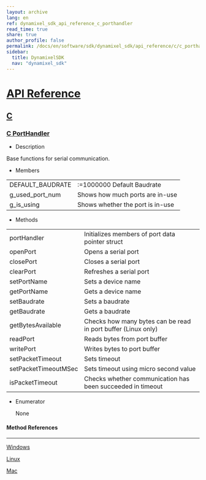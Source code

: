 ```yaml
---
layout: archive
lang: en
ref: dynamixel_sdk_api_reference_c_porthandler
read_time: true
share: true
author_profile: false
permalink: /docs/en/software/sdk/dynamixel_sdk/api_reference/c/c_porthandler/
sidebar:
  title: DynamixelSDK
  nav: "dynamixel_sdk"
---
```


<div style="counter-reset: h1 4"></div>

# [API Reference](#api-reference)

## [C](#c)

### [C PortHandler](#c-porthandler)

- Description

Base functions for serial communication.

- Members

| | |
| ------------- | ------------- |
| DEFAULT_BAUDRATE | :=1000000	Default Baudrate |
| g_used_port_num | Shows how much ports are in-use |
| g_is_using | Shows whether the port is in-use |


- Methods

| | |
| ------------- | ------------- |
| portHandler | Initializes members of port data pointer struct |
| openPort	| Opens a serial port |
| closePort	| Closes a serial port |
| clearPort	| Refreshes a serial port |
| setPortName	| Sets a device name |
| getPortName	| Gets a device name |
| setBaudrate	| Sets a baudrate |
| getBaudrate	| Gets a baudrate |
| getBytesAvailable	| Checks how many bytes can be read in port buffer (Linux only)|
| readPort	| Reads bytes from port buffer |
| writePort	| Writes bytes to port buffer |
| setPacketTimeout	| Sets timeout|
| setPacketTimeoutMSec	| Sets timeout using micro second value|
| isPacketTimeout	| Checks whether communication has been succeeded in timeout |

- Enumerator

  None

#### Method References
----------------------------------------------

[Windows](/docs/en/software/sdk/dynamixel_sdk/api_reference/c/c_porthandlerwindows)

[Linux](/docs/en/software/sdk/dynamixel_sdk/api_reference/c/c_porthandlerlinux)

[Mac](/docs/en/software/sdk/dynamixel_sdk/api_reference/c/c_porthandlermac)